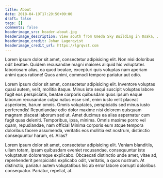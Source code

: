 ```yaml
---
title: About
date: 2018-04-10T17:20:56+09:00
draft: false
tags: []
comments: false
headerimage_src: header-about.jpg
headerimage_description: View south from Umeda Sky Building in Osaka, Japan.
headerimage_credit: Johan Lagerqvist
headerimage_credit_url: https://lgrqvst.com
---
```


<!-- About me and this site. -->

<p class="lead">Lorem ipsum dolor sit amet, consectetur adipisicing elit. Non nisi doloribus odit beatae. Quidem recusandae magni maiores aliquid hic voluptates laboriosam alias, ea quod beatae, excepturi quis voluptas nam aperiam animi quos ratione! Quos animi, commodi tempore pariatur aut odio.</p>

Lorem ipsum dolor sit amet, consectetur adipisicing elit. Inventore voluptas quasi autem, velit, mollitia itaque. Minus iste sequi suscipit voluptas labore fugit eos perspiciatis, beatae corporis quibusdam quos ipsum eaque laborum recusandae culpa natus esse sint, enim iusto velit placeat asperiores, harum omnis. Omnis voluptates, perspiciatis sed minus iusto perferendis! Repudiandae odio dolor maxime nisi dolorem quisquam magnam placeat laborum sed ut. Amet ducimus ea alias aspernatur cum fugit quas deleniti. Temporibus, ipsa, minima. Omnis maxime porro vel quam, repudiandae, nam officia! Minima corporis eum atque tempora doloribus facere assumenda, veritatis eos mollitia est nostrum, distinctio consequuntur harum, et. Alias?

Lorem ipsum dolor sit amet, consectetur adipisicing elit. Veniam blanditiis, ullam totam, ipsam quibusdam eveniet recusandae, consequuntur iste voluptatum doloremque explicabo. Obcaecati distinctio unde amet, vitae ad, reprehenderit perspiciatis explicabo odit, veritatis, a quos nostrum. At distinctio, pariatur autem voluptatibus hic ab error labore corrupti doloribus consequatur. Pariatur, repellat, at.
